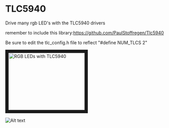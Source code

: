 # TLC5940
Drive many rgb LED's with the TLC5940 drivers

remember to include this library:https://github.com/PaulStoffregen/Tlc5940


Be sure to edit the tlc_config.h file to reflect "#define NUM_TLCS    2"

<a href="http://www.youtube.com/watch?feature=player_embedded&v=CWdL9i8U8U0
" target="_blank"><img src="http://img.youtube.com/vi/CWdL9i8U8U0/0.jpg" 
alt="RGB LEDs with TLC5940" width="240" height="180" border="10" /></a>

![Alt text](https://i.imgsafe.org/10ede80965.png "TLC5940 schematic")
